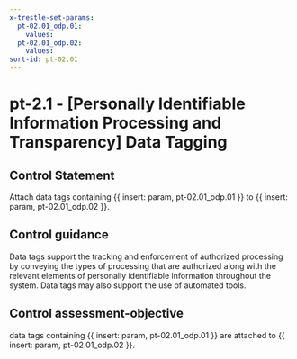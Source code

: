 ```yaml
---
x-trestle-set-params:
  pt-02.01_odp.01:
    values:
  pt-02.01_odp.02:
    values:
sort-id: pt-02.01
---
```


# pt-2.1 - \[Personally Identifiable Information Processing and Transparency\] Data Tagging

## Control Statement

Attach data tags containing {{ insert: param, pt-02.01_odp.01 }} to {{ insert: param, pt-02.01_odp.02 }}.

## Control guidance

Data tags support the tracking and enforcement of authorized processing by conveying the types of processing that are authorized along with the relevant elements of personally identifiable information throughout the system. Data tags may also support the use of automated tools.

## Control assessment-objective

data tags containing {{ insert: param, pt-02.01_odp.01 }} are attached to {{ insert: param, pt-02.01_odp.02 }}.
